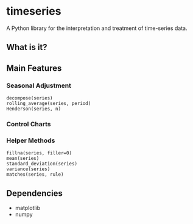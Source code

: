# timeseries

A Python library for the interpretation and treatment of time-series data.

## What is it?

## Main Features

### Seasonal Adjustment
~~~~
decompose(series)
rolling_average(series, period)
Henderson(series, n)
~~~~

### Control Charts

### Helper Methods
~~~~
fillna(series, filler=0)
mean(series)
standard_deviation(series)
variance(series)
matches(series, rule)
~~~~

## Dependencies

- matplotlib
- numpy